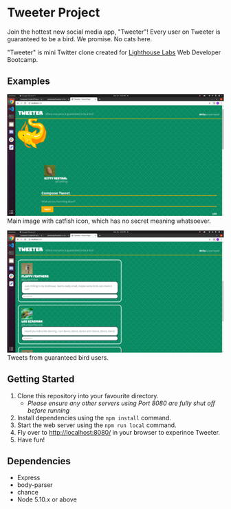 # Tweeter Project

Join the hottest new social media app, "Tweeter"! Every user on Tweeter is guaranteed to be a bird. We promise. No cats here.

"Tweeter" is mini Twitter clone created for [Lighthouse Labs](https://www.lighthouselabs.ca/) Web Developer Bootcamp. 
## Examples

!["Screenshot of header](https://github.com/aimeeoak/tweeter/blob/master/public/images/main-screen.png?raw=true)
Main image with catfish icon, which has no secret meaning whatsoever.

!["Screenshot of tweets"](https://github.com/aimeeoak/tweeter/blob/master/public/images/tweets.png?raw=true)
Tweets from guaranteed bird users.

## Getting Started

1. Clone this repository into your favourite directory.
   - *Please ensure any other servers using Port 8080 are fully shut off before running*
2. Install dependencies using the `npm install` command.
3. Start the web server using the `npm run local` command. 
4. Fly over to <http://localhost:8080/> in your browser to experince Tweeter. 
5. Have fun!

## Dependencies

- Express
- body-parser
- chance
- Node 5.10.x or above